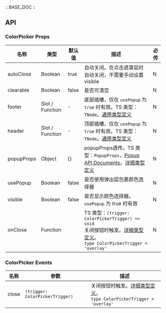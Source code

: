 :: BASE_DOC ::

## API

### ColorPicker Props

名称 | 类型 | 默认值 | 描述 | 必传
-- | -- | -- | -- | --
autoClose | Boolean | true | 自动关闭。在点击遮罩层时自动关闭，不需要手动设置 visible | N
clearable | Boolean | false | 是否可清空 | N
footer | Slot / Function | - | 底部插槽，仅在 `usePopup` 为 `true` 时有效。TS 类型：`TNode`。[通用类型定义](https://github.com/Tencent/tdesign-mobile-vue/blob/develop/src/common.ts) | N
header | Slot / Function | - | 顶部插槽，仅在 `usePopup` 为 `true` 时有效。TS 类型：`TNode`。[通用类型定义](https://github.com/Tencent/tdesign-mobile-vue/blob/develop/src/common.ts) | N
popupProps | Object | {} | popupProps透传。TS 类型：`PopupProps`，[Popup API Documents](./popup?tab=api)。[详细类型定义](https://github.com/Tencent/tdesign-mobile-vue/tree/develop/src/color-picker/type.ts) | N
usePopup | Boolean | false | 是否使用弹出层包裹颜色选择器 | N
visible | Boolean | false | 是否显示颜色选择器。`usePopup` 为 true 时有效 | N
onClose | Function |  | TS 类型：`(trigger: ColorPickerTrigger) => void`<br/>关闭按钮时触发。[详细类型定义](https://github.com/Tencent/tdesign-mobile-vue/tree/develop/src/color-picker/type.ts)。<br/>`type ColorPickerTrigger = 'overlay'`<br/> | N

### ColorPicker Events

名称 | 参数 | 描述
-- | -- | --
close | `(trigger: ColorPickerTrigger)` | 关闭按钮时触发。[详细类型定义](https://github.com/Tencent/tdesign-mobile-vue/tree/develop/src/color-picker/type.ts)。<br/>`type ColorPickerTrigger = 'overlay'`<br/>
